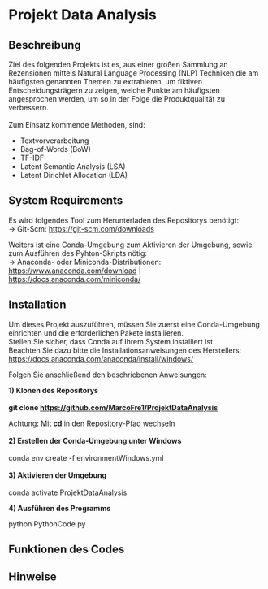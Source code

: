 # Projekt Data Analysis
## Beschreibung
Ziel des folgenden Projekts ist es, aus einer großen Sammlung an Rezensionen mittels Natural Language Processing (NLP) Techniken die am häufigsten genannten Themen zu extrahieren,
um fiktiven Entscheidungsträgern zu zeigen, 
welche Punkte am häufigsten angesprochen werden, um so in der Folge die Produktqualität zu verbessern.<br>
<br>
Zum Einsatz kommende Methoden, sind:<br>
- Textvorverarbeitung<br>
- Bag-of-Words (BoW)<br>
- TF-IDF<br>
- Latent Semantic Analysis (LSA)<br>
- Latent Dirichlet Allocation (LDA)<br>


## System Requirements

Es wird folgendes Tool zum Herunterladen des Repositorys benötigt:<br>
-> Git-Scm: https://git-scm.com/downloads<br>

Weiters ist eine Conda-Umgebung zum Aktivieren der Umgebung, sowie zum Ausführen des Pyhton-Skripts nötig:<br>
-> Anaconda- oder Miniconda-Distributionen: https://www.anaconda.com/download | https://docs.anaconda.com/miniconda/

## Installation

Um dieses Projekt auszuführen, müssen Sie zuerst eine Conda-Umgebung einrichten und die erforderlichen Pakete installieren. <br>
Stellen Sie sicher, dass Conda auf Ihrem System installiert ist. <br>
Beachten Sie dazu bitte die Installationsanweisungen des Herstellers: https://docs.anaconda.com/anaconda/install/windows/

Folgen Sie anschließend den beschriebenen Anweisungen:

<b>1) Klonen des Repositorys</b><br><br>
**git clone https://github.com/MarcoFre1/ProjektDataAnalysis**

Achtung: Mit <b>cd</b> in den Repository-Pfad wechseln
<br><br>
<b>2) Erstellen der Conda-Umgebung unter Windows</b>
<br><br>
conda env create -f environmentWindows.yml<br>
<br>
<b>3) Aktivieren der Umgebung</b><br>
<br>conda activate ProjektDataAnalysis<br>

<b>4) Ausführen des Programms</b><br>

python PythonCode.py

## Funktionen des Codes

## Hinweise

